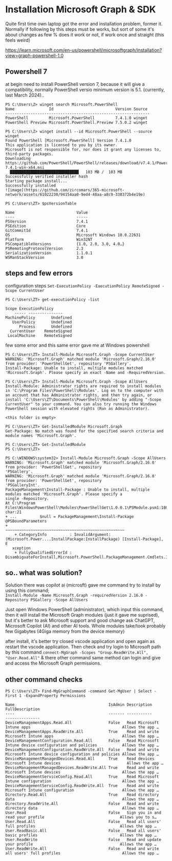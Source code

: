 # Installation Microsoft Graph & SDK

Quite first time own laptop got the error and installation problem, former it.
Normally if following by this steps must be works, but sort of some it's about changes as few % does it work or not, if work once and straight (this feels weird)

https://learn.microsoft.com/en-us/powershell/microsoftgraph/installation?view=graph-powershell-1.0

## Powershell 7

at begin need to install PowerShell version 7, because it will give a compatibility, normally PowerShell versio minimum version is 5.1. (currently, last March 2024)..

```
PS C:\Users\Z> winget search Microsoft.PowerShell
Name               Id                           Version Source
---------------------------------------------------------------
PowerShell         Microsoft.PowerShell         7.4.1.0 winget
PowerShell Preview Microsoft.PowerShell.Preview 7.5.0.2 winget

PS C:\Users\Z> winget install --id Microsoft.PowerShell --source winget
Found PowerShell [Microsoft.PowerShell] Version 7.4.1.0
This application is licensed to you by its owner.
Microsoft is not responsible for, nor does it grant any licenses to, third-party packages.
Downloading https://github.com/PowerShell/PowerShell/releases/download/v7.4.1/PowerShell-7.4.1-win-x64.msi
  ██████████████████████████████   103 MB /  103 MB
Successfully verified installer hash
Starting package install...
Successfully installed
![image](https://github.com/zircomars/365-microsoft-network/assets/61022230/94154aa0-9ed4-48aa-a8c9-338372b4e19e)
```

```
PS C:\Users\ZT> $psVersionTable

Name                           Value
----                           -----
PSVersion                      7.4.1
PSEdition                      Core
GitCommitId                    7.4.1
OS                             Microsoft Windows 10.0.22631
Platform                       Win32NT
PSCompatibleVersions           {1.0, 2.0, 3.0, 4.0…}
PSRemotingProtocolVersion      2.3
SerializationVersion           1.1.0.1
WSManStackVersion              3.0

```

## steps and few errors

configuration steps `Set-ExecutionPolicy -ExecutionPolicy RemoteSigned -Scope CurrentUser`

```
PS C:\Users\ZT> get-executionPolicy -list

Scope ExecutionPolicy
    ----- ---------------
MachinePolicy       Undefined
   UserPolicy       Undefined
      Process       Undefined
  CurrentUser    RemoteSigned
 LocalMachine    RemoteSigned
```

few some error and this same error gave me at Windows powershell

```
PS C:\Users\ZT> Install-Module Microsoft.Graph -Scope CurrentUser
WARNING: 'Microsoft.Graph' matched module 'Microsoft.Graph/2.16.0' from provider: 'PowerShellGet', repository 'PSGallery'.
Install-Package: Unable to install, multiple modules matched 'Microsoft.Graph'. Please specify an exact -Name and -RequiredVersion.

PS C:\Users\ZT> Install-Module Microsoft.Graph -Scope AllUsers   
Install-Module: Administrator rights are required to install modules in 'C:\Program Files\PowerShell\Modules'. Log on to the computer with an account that has Administrator rights, and then try again, or install 'C:\Users\ZT\Documents\PowerShell\Modules' by adding "-Scope CurrentUser" to your command. You can also try running the Windows PowerShell session with elevated rights (Run as Administrator).

<this folder is empty>

PS C:\Users\ZT> Get-InstalledModule Microsoft.Graph
Get-Package: No match was found for the specified search criteria and module names 'Microsoft.Graph'.

PS C:\Users\ZT> Get-InstalledModule
PS C:\Users\ZT>
```


```
PS C:\WINDOWS\system32> Install-Module Microsoft.Graph -Scope AllUsers
WARNING: 'Microsoft.Graph' matched module 'Microsoft.Graph/2.16.0' from provider: 'PowerShellGet', repository
'PSGallery'.
WARNING: 'Microsoft.Graph' matched module 'Microsoft.Graph/2.16.0' from provider: 'PowerShellGet', repository
'PSGalleryInt'.
PackageManagement\Install-Package : Unable to install, multiple modules matched 'Microsoft.Graph'. Please specify a
single -Repository.
At C:\Program Files\WindowsPowerShell\Modules\PowerShellGet\1.0.0.1\PSModule.psm1:1809 char:21
+ ...          $null = PackageManagement\Install-Package @PSBoundParameters
+                      ~~~~~~~~~~~~~~~~~~~~~~~~~~~~~~~~~~~~~~~~~~~~~~~~~~~~
    + CategoryInfo          : InvalidArgument: (Microsoft.Power....InstallPackage:InstallPackage) [Install-Package], E
   xception
    + FullyQualifiedErrorId : DisambiguateForInstall,Microsoft.PowerShell.PackageManagement.Cmdlets.InstallPackage

```

## so.. what was solution?

Solution there was copilot ai (microsft) gave me command try to install by using this command; <br> 
`Install-Module -Name Microsoft.Graph -requiredVersion 2.16.0 -Repository PSGallery -Scope AllUsers`

Just open Windows PowerShell (administrator), which input this command, then it will install the Microsoft Graph modules (just it gave me suprised), but it's better to ask Microsoft support and good change ask ChatGPT, Microsoft Copilot (AI) and other AI tools. Whole modules take/took probably few Gigabytes (4Giga memory from the device memory)

after install, it's better try closed vscode application and open again as restart the vscode application. Then check and try login to Microsoft path by this command `connect-MgGraph -Scopes "Group.ReadWrite.All", "User.Read.All"` & there other command same method can login and give and access the Microsoft Graph permissions.

## other command checks

```
PS C:\Users\ZT> Find-MgGraphCommand -command Get-MgUser | Select -First 1 -ExpandProperty Permissions

Name                                         IsAdmin Description                                                       FullDescription
----                                         ------- -----------                                                       ---------------
DeviceManagementApps.Read.All                False   Read Microsoft Intune apps                                        Allows the app …
DeviceManagementApps.ReadWrite.All           True    Read and write Microsoft Intune apps                              Allows the app …
DeviceManagementConfiguration.Read.All       False   Read Microsoft Intune device configuration and policies           Allows the app …
DeviceManagementConfiguration.ReadWrite.All  False   Read and write Microsoft Intune device configuration and policies Allows the app …
DeviceManagementManagedDevices.Read.All      True    Read devices Microsoft Intune devices                             Allows the app …
DeviceManagementManagedDevices.ReadWrite.All True    Read and write Microsoft Intune devices                           Allows the app …
DeviceManagementServiceConfig.Read.All       True    Read Microsoft Intune configuration                               Allows the app …
DeviceManagementServiceConfig.ReadWrite.All  True    Read and write Microsoft Intune configuration                     Allows the app …
Directory.Read.All                           True    Read directory data                                               Allows the app …
Directory.ReadWrite.All                      False   Read and write directory data                                     Allows the app …
User.Read                                    False   Sign you in and read your profile                                 Allows you to s…
User.Read.All                                False   Read all users' full profiles                                     Allows the app …
User.ReadBasic.All                           False   Read all users' basic profiles                                    Allows the app …
User.ReadWrite                               False   Read and update your profile                                      Allows the app …
User.ReadWrite.All                           False   Read and write all users' full profiles                           Allows the app …

```
















